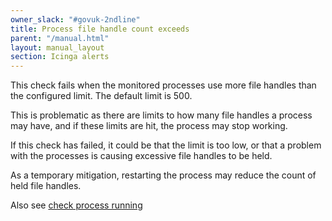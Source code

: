 ```yaml
---
owner_slack: "#govuk-2ndline"
title: Process file handle count exceeds
parent: "/manual.html"
layout: manual_layout
section: Icinga alerts
---
```


This check fails when the monitored processes use more file handles
than the configured limit. The default limit is 500.

This is problematic as there are limits to how many file handles a
process may have, and if these limits are hit, the process may stop
working.

If this check has failed, it could be that the limit is too low, or
that a problem with the processes is causing excessive file handles to
be held.

As a temporary mitigation, restarting the process may reduce the count
of held file handles.

Also see [check process running](/manual/alerts/check-process-running.html)
